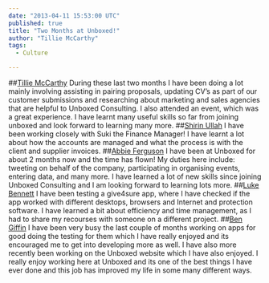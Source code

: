 ```yaml
---
date: "2013-04-11 15:53:00 UTC"
published: true
title: "Two Months at Unboxed!"
author: "Tillie McCarthy"
tags:
  - Culture

---
```


##[Tillie McCarthy](/people/tillie-mccarthy)
During these last two months I have been doing a lot mainly involving assisting in pairing proposals, updating CV’s as part of our customer submissions and researching about marketing and sales agencies that are helpful to Unboxed Consulting. I also attended an event, which was a great experience. I have learnt many useful skills so far from joining unboxed and look forward to learning many more.
##[Shirin Ullah](/people#shirin-ullah)
I have been working closely with Suki the Finance Manager! I have learnt a lot about how the accounts are managed and what the process is with the client and supplier invoices.
##[Abbie Ferguson](/people/abbie-ferguson)
I have been at Unboxed for about 2 months now and the time has flown! My duties here include: tweeting on behalf of the company, participating in organising events, entering data, and many more. I have learned a lot of new skills since joining Unboxed Consulting and I am looking forward to learning lots more.
##[Luke Bennett](/people/luke-bennett)
I have been testing a give4sure app, where I have checked if the app worked with different desktops, browsers and Internet and protection software. I have learned a bit about efficiency and time management, as I had to share my recourses with someone on a different project.
##[Ben Giffin](/people/benjamin-giffin)
I have been very busy the last couple of months working on apps for good doing the testing for them which I have really enjoyed and its encouraged me to get into developing more as well. I have also more recently been working on the Unboxed website which I have also enjoyed. I really enjoy working here at Unboxed and its one of the best things I have ever done and this job has improved my life in some many different ways.

